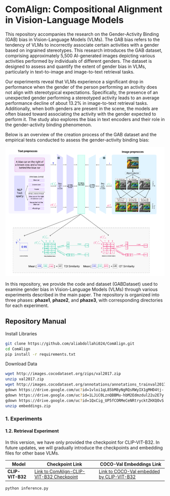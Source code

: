 # ComAlign: Compositional Alignment in Vision-Language Models

This repository accompanies the research on the Gender-Activity Binding (GAB) bias in Vision-Language Models (VLMs). The GAB bias refers to the tendency of VLMs to incorrectly associate certain activities with a gender based on ingrained stereotypes. This research introduces the GAB dataset, comprising approximately 5,500 AI-generated images depicting various activities performed by individuals of different genders. The dataset is designed to assess and quantify the extent of gender bias in VLMs, particularly in text-to-image and image-to-text retrieval tasks.

Our experiments reveal that VLMs experience a significant drop in performance when the gender of the person performing an activity does not align with stereotypical expectations. Specifically, the presence of an unexpected gender performing a stereotyped activity leads to an average performance decline of about 13.2% in image-to-text retrieval tasks. Additionally, when both genders are present in the scene, the models are often biased toward associating the activity with the gender expected to perform it. The study also explores the bias in text encoders and their role in the gender-activity binding phenomenon.

Below is an overview of the creation process of the GAB dataset and the empirical tests conducted to assess the gender-activity binding bias:

![Main Figure](./mainfigure.png)

In this repository, we provide the code and dataset (GABDataset) used to examine gender bias in Vision-Language Models (VLMs) through various experiments described in the main paper. The repository is organized into three phases: **phaze1**, **phaze2**, and **phaze3**, with corresponding directories for each experiment.


## Repository Manual

Install Libraries
```bash
git clone https://github.com/aliabdollahi024/ComAlign.git
cd ComAlign
pip install -r requirements.txt
```

Download Data

```bash
wget http://images.cocodataset.org/zips/val2017.zip
unzip val2017.zip
wget http://images.cocodataset.org/annotations/annotations_trainval2017.zip
gdown https://drive.google.com/uc?id=1vloi1qL85bM8yNgRQsRWyIX1gMHD4tj-
gdown https://drive.google.com/uc?id=1LJiC0LznQBBMu-hbM2Edmzdul22u2E7y
gdown https://drive.google.com/uc?id=1QxCig_UP5fCORMeCeNRtrycktZHXQOvS
unzip embeddings.zip
```


### 1. **Experiments**

#### 1.2. **Retrieval Experiment**

In this version, we have only provided the checkpoint for CLIP-VIT-B32. In future updates, we will gradually introduce the checkpoints and embedding files for other base VLMs.

 Model             | Checkpoint Link                                | COCO-Val Embeddings Link                                |
|-------------------|------------------------------------------------|------------------------------------------------|
| **CLIP-VIT-B32**   | [Link to ComAlign-CLIP-VIT-B32 Checkpoint](https://drive.google.com/uc?id=1QxCig_UP5fCORMeCeNRtrycktZHXQOvS)        | [Link to COCO-Val embedded by CLIP-VIT-B32](https://drive.google.com/uc?id=1vloi1qL85bM8yNgRQsRWyIX1gMHD4tj-)        |


```
python inference.py 
```

